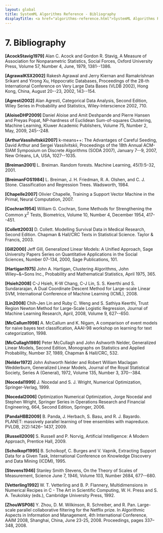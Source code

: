 ```yaml
---
layout: global
title: SystemML Algorithms Reference - Bibliography
displayTitle: <a href="algorithms-reference.html">SystemML Algorithms Reference</a>
---
```

<!--
{% comment %}
Licensed to the Apache Software Foundation (ASF) under one or more
contributor license agreements.  See the NOTICE file distributed with
this work for additional information regarding copyright ownership.
The ASF licenses this file to you under the Apache License, Version 2.0
(the "License"); you may not use this file except in compliance with
the License.  You may obtain a copy of the License at

http://www.apache.org/licenses/LICENSE-2.0

Unless required by applicable law or agreed to in writing, software
distributed under the License is distributed on an "AS IS" BASIS,
WITHOUT WARRANTIES OR CONDITIONS OF ANY KIND, either express or implied.
See the License for the specific language governing permissions and
limitations under the License.
{% endcomment %}
-->

# 7. Bibliography

**[AcockStavig1979]** Alan C. Acock and Gordon
R. Stavig, A Measure of Association for Nonparametric
Statistics, Social Forces, Oxford University
Press, Volume 57, Number 4, June, 1979,
1381--1386.

**[AgrawalKSX2002]** Rakesh Agrawal and
Jerry Kiernan and Ramakrishnan Srikant and Yirong Xu,
Hippocratic Databases, Proceedings of the 28-th
International Conference on Very Large Data Bases (VLDB 2002),
Hong Kong, China, August 20--23, 2002,
143--154.

**[Agresti2002]** Alan Agresti, Categorical
Data Analysis, Second Edition, Wiley Series in
Probability and Statistics, Wiley-Interscience
2002, 710.

**[AloiseDHP2009]** Daniel Aloise and Amit
Deshpande and Pierre Hansen and Preyas Popat, NP-hardness of
Euclidean Sum-of-squares Clustering, Machine Learning,
Kluwer Academic Publishers, Volume 75, Number 2,
May, 2009, 245--248.

**[ArthurVassilvitskii2007]**
k-means++: The Advantages of Careful Seeding, David
Arthur and Sergei Vassilvitskii, Proceedings of the 18th
Annual ACM-SIAM Symposium on Discrete Algorithms (SODA 2007),
January 7--9, 2007, New Orleans, LA,
USA, 1027--1035.

**[Breiman2001]** L. Breiman. Random forests. Machine Learning, 45(1):5–32, 2001.

**[BreimanFOS1984]** L. Breiman, J. H. Friedman, R. A. Olshen, and C. J. Stone. Classification and Regression Trees. Wadsworth, 1984.

**[Chapelle2007]** Olivier Chapelle, Training a Support Vector Machine in the Primal, Neural Computation, 2007.

**[Cochran1954]** William G. Cochran,
Some Methods for Strengthening the Common $\chi^2$ Tests, 
Biometrics, Volume 10, Number 4, December
1954, 417--451.

**[Collett2003]** D. Collett. Modelling Survival Data in Medical Research, Second Edition. Chapman & Hall/CRC Texts in Statistical Science. Taylor & Francis, 2003.

**[Gill2000]** Jeff Gill, Generalized Linear
Models: A Unified Approach, Sage University Papers Series on
Quantitative Applications in the Social Sciences, Number 07-134,
2000, Sage Publications, 101.

**[Hartigan1975]** John A. Hartigan,
Clustering Algorithms, John Wiley~&~Sons Inc.,
Probability and Mathematical Statistics, April
1975, 365.

**[Hsieh2008]** C-J Hsieh, K-W Chang, C-J Lin, S. S. Keerthi and S. Sundararajan, A Dual Coordinate Descent Method for Large-scale Linear SVM, International Conference of Machine Learning (ICML), 2008.

**[Lin2008]** Chih-Jen Lin and Ruby C. Weng and
S. Sathiya Keerthi, Trust Region Newton Method for
Large-Scale Logistic Regression, Journal of Machine Learning
Research, April, 2008, Volume 9, 627--650.

**[McCallum1998]** A. McCallum and K. Nigam, A comparison of event models for naive bayes text classification, AAAI-98 workshop on learning for text categorization, 1998.

**[McCullagh1989]** Peter McCullagh and John Ashworth
Nelder, Generalized Linear Models, Second Edition,
Monographs on Statistics and Applied Probability, Number 37,
1989, Chapman & Hall/CRC, 532.

**[Nelder1972]** John Ashworth Nelder and Robert
William Maclagan Wedderburn, Generalized Linear Models,
Journal of the Royal Statistical Society, Series A
(General), 1972, Volume 135, Number 3, 
370--384.

**[Nocedal1999]** J. Nocedal and S. J. Wright, Numerical Optimization, Springer-Verlag, 1999.

**[Nocedal2006]** Optimization Numerical Optimization,
Jorge Nocedal and Stephen Wright, Springer Series
in Operations Research and Financial Engineering, 664,
Second Edition, Springer, 2006.

**[PandaHBB2009]** B. Panda, J. Herbach, S. Basu, and R. J. Bayardo. PLANET: massively parallel learning of tree ensembles with mapreduce. PVLDB, 2(2):1426– 1437, 2009.

**[Russell2009]** S. Russell and P. Norvig, Artificial Intelligence: A Modern Approach, Prentice Hall, 2009.

**[Scholkopf1995]** B. Scholkopf, C. Burges and V. Vapnik, Extracting Support Data for a Given Task, International Conference on Knowledge Discovery and Data Mining (ICDM), 1995.

**[Stevens1946]** Stanley Smith Stevens,
On the Theory of Scales of Measurement, Science
June 7, 1946, Volume 103, Number 2684, 
677--680.

**[Vetterling1992]**
W. T. Vetterling and B. P. Flannery,
Multidimensions in Numerical Recipes in C - The Art in Scientific Computing, W. H. Press and S. A. Teukolsky (eds.), Cambridge University Press, 1992.

**[ZhouWSP08]**
Y. Zhou, D. M. Wilkinson, R. Schreiber, and R. Pan. Large-scale parallel collaborative filtering for the Netflix prize.
In Algorithmic Aspects in Information and Management, 4th International Conference, AAIM 2008, Shanghai, China, June 23-25, 2008. Proceedings, pages 337–348, 2008.


